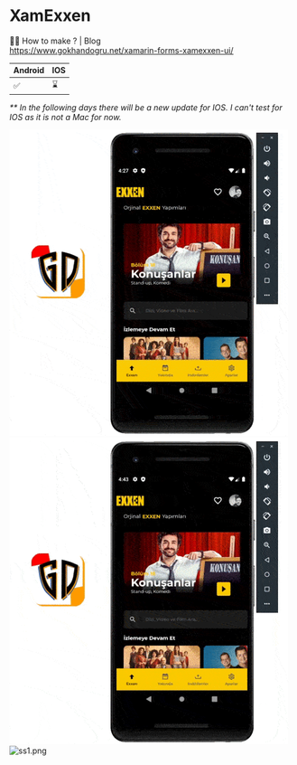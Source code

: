 # XamExxen

👨‍🏫 How to make ? | Blog  
https://www.gokhandogru.net/xamarin-forms-xamexxen-ui/


| Android | IOS |
| ------------- | ------------- |
| ✅ | ⌛ |

_** In the following days there will be a new update for IOS. I can't test for IOS as it is not a Mac for now._

![xamexxen.gif](https://raw.githubusercontent.com/dgokhan/XamExxen/main/gif/MainPage.gif)
![xamexxend.gif](https://raw.githubusercontent.com/dgokhan/XamExxen/main/gif/DetailPage.gif)
![ss1.png](https://cdn.dribbble.com/users/3156640/screenshots/14951365/media/786cd31e8f9c6ef7bc71f2ead5d9ccec.jpg?compress=1&resize=1000x750)
